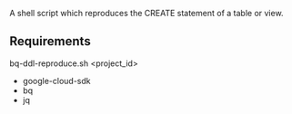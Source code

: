 A shell script which reproduces the CREATE statement of a table or view.

## Requirements
bq-ddl-reproduce.sh <project_id> <dataset> <table>
* google-cloud-sdk
* bq
* jq
